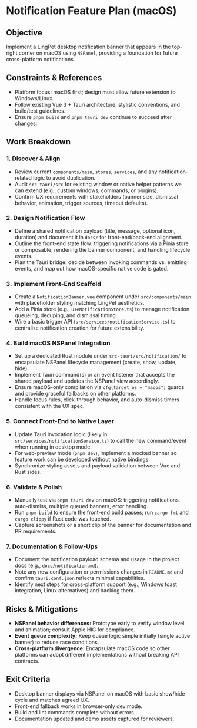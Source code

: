 # Notification Feature Plan (macOS)

## Objective
Implement a LingPet desktop notification banner that appears in the top-right corner on macOS using `NSPanel`, providing a foundation for future cross-platform notifications.

## Constraints & References
- Platform focus: macOS first; design must allow future extension to Windows/Linux.
- Follow existing Vue 3 + Tauri architecture, stylistic conventions, and build/test guidelines.
- Ensure `pnpm build` and `pnpm tauri dev` continue to succeed after changes.

## Work Breakdown

### 1. Discover & Align
- Review current `components/main`, `stores`, `services`, and any notification-related logic to avoid duplication.
- Audit `src-tauri/src` for existing window or native helper patterns we can extend (e.g., custom windows, commands, or plugins).
- Confirm UX requirements with stakeholders (banner size, dismissal behavior, animation, trigger sources, timeout defaults).

### 2. Design Notification Flow
- Define a shared notification payload (title, message, optional icon, duration) and document it in `docs/` for front-end/back-end alignment.
- Outline the front-end state flow: triggering notifications via a Pinia store or composable, rendering the banner component, and handling lifecycle events.
- Plan the Tauri bridge: decide between invoking commands vs. emitting events, and map out how macOS-specific native code is gated.

### 3. Implement Front-End Scaffold
- Create a `NotificationBanner.vue` component under `src/components/main` with placeholder styling matching LingPet aesthetics.
- Add a Pinia store (e.g., `useNotificationStore.ts`) to manage notification queueing, deduping, and dismissal timing.
- Wire a basic trigger API (`src/services/notificationService.ts`) to centralize notification creation for future extensibility.

### 4. Build macOS NSPanel Integration
- Set up a dedicated Rust module under `src-tauri/src/notification/` to encapsulate NSPanel lifecycle management (create, show, update, hide).
- Implement Tauri command(s) or an event listener that accepts the shared payload and updates the NSPanel view accordingly.
- Ensure macOS-only compilation via `cfg(target_os = "macos")` guards and provide graceful fallbacks on other platforms.
- Handle focus rules, click-through behavior, and auto-dismiss timers consistent with the UX spec.

### 5. Connect Front-End to Native Layer
- Update Tauri invocation logic (likely in `src/services/notificationService.ts`) to call the new command/event when running in desktop mode.
- For web-preview mode (`pnpm dev`), implement a mocked banner so feature work can be developed without native bindings.
- Synchronize styling assets and payload validation between Vue and Rust sides.

### 6. Validate & Polish
- Manually test via `pnpm tauri dev` on macOS: triggering notifications, auto-dismiss, multiple queued banners, error handling.
- Run `pnpm build` to ensure the front-end build passes; run `cargo fmt` and `cargo clippy` if Rust code was touched.
- Capture screenshots or a short clip of the banner for documentation and PR requirements.

### 7. Documentation & Follow-Ups
- Document the notification payload schema and usage in the project docs (e.g., `docs/notification.md`).
- Note any new configuration or permissions changes in `README.md` and confirm `tauri.conf.json` reflects minimal capabilities.
- Identify next steps for cross-platform support (e.g., Windows toast integration, Linux alternatives) and backlog them.

## Risks & Mitigations
- **NSPanel behavior differences:** Prototype early to verify window level and animation; consult Apple HIG for compliance.
- **Event queue complexity:** Keep queue logic simple initially (single active banner) to reduce race conditions.
- **Cross-platform divergence:** Encapsulate macOS code so other platforms can adopt different implementations without breaking API contracts.

## Exit Criteria
- Desktop banner displays via NSPanel on macOS with basic show/hide cycle and matches agreed UX.
- Front-end fallback works in browser-only dev mode.
- Build and lint commands complete without errors.
- Documentation updated and demo assets captured for reviewers.
